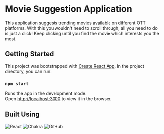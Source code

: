 # Movie Suggestion Application
This application suggests trending movies available on different OTT platforms. With this you wouldn't need to scroll through, all you need to do is just a click! Keep clicking until you find the movie which interests you the most. 


## Getting Started

This project was bootstrapped with [Create React App](https://github.com/facebook/create-react-app). 
In the project directory, you can run:
### `npm start`

Runs the app in the development mode.<br />
Open [http://localhost:3000](http://localhost:3000) to view it in the browser.


## Built Using
![React](https://img.shields.io/badge/react-%2320232a.svg?style=for-the-badge&logo=react&logoColor=%2361DAFB) 
![Chakra](https://img.shields.io/badge/chakra-%234ED1C5.svg?style=for-the-badge&logo=chakraui&logoColor=white) 
![GitHub](https://img.shields.io/badge/github-%23121011.svg?style=for-the-badge&logo=github&logoColor=white) 
